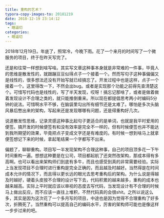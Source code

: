 ```yaml
---
title: 重构的艺术？
typora-copy-images-to: 20181219
date: 2018-12-19 23:14:12
tags:
 - 瞎逼叨
categories: 
 - 瞎逼叨
---
```


2018年12月19日。年底了，照常冷，今晚下雨。花了一个来月的时间写了一个微服务的项目，终于在昨天写完了。

还是和往常一样想到啥写啥。其实写文章这种事本身就是非常难的一件事，毕竟人的思维是散发性的，就跟蹦豆豆似得点子一个接着一个。然而写句子这种事偏偏又是线性的，很多想法还没有开始写就已经搞忘了。开发过程中也是这样，点子一个接着一个。这里得改一下，不然会出bug。或者是实现那个功能之前得先查清楚这个。可惜写代码也是线性的，写了半天发现，哎呀！搞忘记那啥了，或者是做着做着发现设计不合理之类的，就只能推倒重来。所以现在都提倡思考两小时编码5分钟的说法。可惜啊水平不够，在脑袋里勾出所有细节还是太难了。哪怕是多次头脑风暴后憋出来的架构，写起来还是发现哪哪有问题，还是得重构好几次。



说道散发性思维，记录灵感这种事比起句子更适合的是单词，也就是我平时爱用的便签。搞开发的时候便签有和没有效率是完全不一样的，但有时候便签也并不能达到我所期望的效果，毕竟把点子变成文字还是有难度的。有时候一想到啥马上就拿便签想记下来的时候，拿起笔结果一个字都写不出来。



偏题了，聊聊重构。项目写一半发现架构不合理这种事，自己的项目顶多花一下午时间重构一遍。想想这种要是在公司，项目都起航了还突然改架构，那成本得有多高啊。也可以看出来架构师们到底有多牛，而且也感受到真的非常需要经验。实际上当发现项目不合理时进行重构是完全正确的，而且越及时越好。当然得是在时间成本允许的情况下，而且得以更长远的眼光去思考重构后的架构。为什么说是得越及时越好，硬着头皮按不合理的设计写下去，代码积累的越来越多，重构的成本也越来越高。实际上平时就应该以审视的态度去写代码，当发现设计有不合理的时候马上做出反应，而不应该一直往上堆积，不然代码真的会很shit。之所以说这么多，其实是因为这次花了一个多月写的项目，中途也是因为觉得不合理重构了好多次，折腾死了。当然重构可以提高自己的编码水平，厉害的架构师可能也是像这样一步步过来的吧。